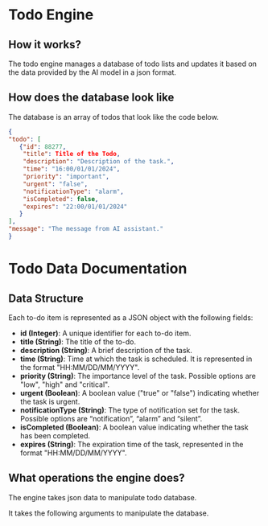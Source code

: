 # Todo Engine

## How it works?

The todo engine manages a database of todo lists and updates it based on the data provided by the AI model in a json format.

## How does the database look like

The database is an array of todos that look like the code below.

```json
{
"todo": [
   {"id": 88277,
    "title": Title of the Todo,
    "description": "Description of the task.",
    "time": "16:00/01/01/2024",
    "priority": "important",
    "urgent": "false",
    "notificationType": "alarm",
    "isCompleted": false,
    "expires": "22:00/01/01/2024"
   }
],
"message": "The message from AI assistant."
}
```

# Todo Data Documentation

## Data Structure

Each to-do item is represented as a JSON object with the following fields:

- **id (Integer)**: A unique identifier for each to-do item.
- **title (String)**: The title of the to-do.
- **description (String)**: A brief description of the task.
- **time (String)**: Time at which the task is scheduled. It is represented in the format "HH:MM/DD/MM/YYYY".
- **priority (String)**: The importance level of the task. Possible options are "low", "high" and "critical".
- **urgent (Boolean)**: A boolean value ("true" or "false") indicating whether the task is urgent.
- **notificationType (String)**: The type of notification set for the task. Possible options are “notification”, “alarm” and “silent”.
- **isCompleted (Boolean)**: A boolean value indicating whether the task has been completed.
- **expires (String)**: The expiration time of the task, represented in the format "HH:MM/DD/MM/YYYY".

## What operations the engine does?

The engine takes json data to manipulate todo database. 

It takes the following arguments to manipulate the database.